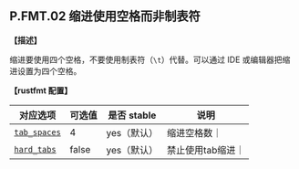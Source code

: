 ## P.FMT.02  缩进使用空格而非制表符

**【描述】**

缩进要使用四个空格，不要使用制表符（`\t`）代替。可以通过 IDE 或编辑器把缩进设置为四个空格。

**【rustfmt 配置】**

| 对应选项 | 可选值 | 是否 stable | 说明|
| ------ | ---- | ---- | ---- | 
| [`tab_spaces`](https://rust-lang.github.io/rustfmt/#tab_spaces) | 4| yes（默认）| 缩进空格数｜
|[`hard_tabs`](https://rust-lang.github.io/rustfmt/#hard_tabs)| false| yes（默认）| 禁止使用tab缩进｜